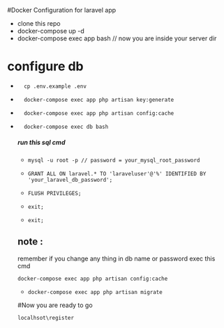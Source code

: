#Docker Configuration for laravel app 

- clone this repo
- docker-compose up -d
- docker-compose exec app bash // now you are inside your server dir 
# configure db
-       cp .env.example .env
-       docker-compose exec app php artisan key:generate
-       docker-compose exec app php artisan config:cache
-       docker-compose exec db bash
  ##### run this sql cmd 
  -     mysql -u root -p // password = your_mysql_root_password
  -     GRANT ALL ON laravel.* TO 'laraveluser'@'%' IDENTIFIED BY 'your_laravel_db_password';
  -     FLUSH PRIVILEGES;
  -     exit; 
  -     exit;
  
  ## note :
  remember if you change any thing in db name or password exec this cmd
   
   ``docker-compose exec app php artisan config:cache``
  -     docker-compose exec app php artisan migrate
  
  #Now you are ready to go
   
  ``localhsot\register``